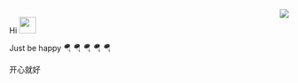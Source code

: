 <img align="right" src="https://github-readme-stats.vercel.app/api?username=cl-6666&show_icons=true&count_private=true&hide=contribs&include_all_commits=true&theme=highcontrast&bg_color=30,e96443,904e95" />

Hi <img src="https://raw.githubusercontent.com/wasabeef/wasabeef/master/icons/wave.gif" width="30px">

Just be happy 🪂 🪂 🪂 🪂 🪂

开心就好
